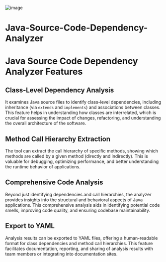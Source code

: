 ![image](https://github.com/Freya-Ebba-Christ/Java-Source-Code-Dependency-Analyzer/assets/57752514/c7cb4ddf-2cef-4990-9587-eac15948b87a)


# Java-Source-Code-Dependency-Analyzer
<!DOCTYPE html>
<html lang="en">
<body>
    <h1>Java Source Code Dependency Analyzer Features</h1>
    <div>
        <h2>Class-Level Dependency Analysis</h2>
        <p>It examines Java source files to identify class-level dependencies, including inheritance (via <code>extends</code> and <code>implements</code>) and associations between classes. This feature helps in understanding how classes are interrelated, which is crucial for assessing the impact of changes, refactoring, and understanding the overall architecture of the software.</p>
    </div>
    <div>
        <h2>Method Call Hierarchy Extraction</h2>
        <p>The tool can extract the call hierarchy of specific methods, showing which methods are called by a given method (directly and indirectly). This is valuable for debugging, optimizing performance, and better understanding the runtime behavior of applications.</p>
    </div>
    <div>
        <h2>Comprehensive Code Analysis</h2>
        <p>Beyond just identifying dependencies and call hierarchies, the analyzer provides insights into the structural and behavioral aspects of Java applications. This comprehensive analysis aids in identifying potential code smells, improving code quality, and ensuring codebase maintainability.</p>
    </div>
    <div>
        <h2>Export to YAML</h2>
        <p>Analysis results can be exported to YAML files, offering a human-readable format for class dependencies and method call hierarchies. This feature facilitates documentation, reporting, and sharing of analysis results with team members or integrating into documentation sites.</p>
    </div>
</body>
</html>

